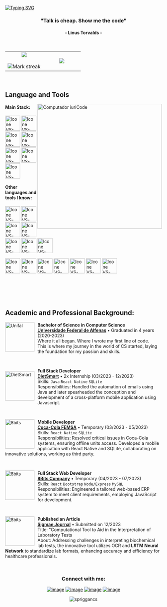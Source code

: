 [![Typing SVG](https://readme-typing-svg.herokuapp.com?color=D0D0D0&size=35&center=true&vCenter=true&width=1000&lines=Welcome+to+my+GitHub+profile!;My+name+is+André+Medeiros;I'm+a+Software+Engineer)](https://git.io/typing-svg)

<h3 align="center">"Talk is cheap. Show me the code"</h3>
<h4 align="center">- Linus Torvalds -</h4>

<br>

<!--- stats (start) -->
<p align="center">
<table align="center">
<tr border="none">
<td width="50%" align="center">
  
  <img  align="center"  src="https://github-readme-stats.vercel.app/api?username=spriggancs&theme=dark&show_icons=true&count_private=true" />
  <br></br>
  <img  title="🔥 Get streak stats for your profile at git.io/streak-stats" alt="Mark streak" src="https://github-readme-streak-stats.herokuapp.com/?user=spriggancs&theme=dark&hide_border=false" /> 
</td>

<td width="50%" align="center">

  <img  align="center"  src="https://github-readme-stats.anuraghazra1.vercel.app/api/top-langs/?username=spriggancs&theme=dark&hide_border=false&no-bg=true&no-frame=true&langs_count=10"/>
  
  </td>
</tr>
</table>

</p>      
<!--- stats (end) -->




<br>

## Language and Tools

<img src="https://github.com/7oSkaaa/7oSkaaa/blob/main/Images/Right_Side.gif?raw=true" min-width="400px" max-width="400px" width="400px" align="right" alt="Computador iuriCode">

#### Main Stack:
  [<img height="48px" width="48px" alt="Icone VS-Code" src="https://skillicons.dev/icons?i=js"/>](https://developer.mozilla.org/en-US/docs/Web/JavaScript)
  [<img height="48px" width="48px" alt="Icone VS-Code" src="https://skillicons.dev/icons?i=python"/>](https://react.dev/)
  [<img height="48px" width="48px" alt="Icone VS-Code" src="https://skillicons.dev/icons?i=nodejs"/>](https://nodejs.org/en)
  [<img height="48px" width="48px" alt="Icone VS-Code" src="https://skillicons.dev/icons?i=express"/>](https://expressjs.com)
  [<img height="48px" width="48px" alt="Icone VS-Code" src="https://skillicons.dev/icons?i=mysql"/>](https://www.mysql.com/)
  [<img height="48px" width="48px" alt="Icone VS-Code" src="https://skillicons.dev/icons?i=react"/>](https://react.dev/)
  [<img height="48px" width="48px" alt="Icone VS-Code" src="https://skillicons.dev/icons?i=bootstrap"/>](https://getbootstrap.com)



#### Other languages and tools I know:

  [<img height="48px" width="48px" alt="Icone VS-Code" src="https://skillicons.dev/icons?i=c"/>](https://www.learn-c.org/)
  [<img height="48px" width="48px" alt="Icone VS-Code" src="https://skillicons.dev/icons?i=cpp"/>](https://cplusplus.com/)
  [<img height="48px" width="48px" alt="Icone VS-Code" src="https://skillicons.dev/icons?i=r"/>](https://www.r-project.org)
  [<img height="48px" width="48px" alt="Icone VS-Code" src="https://skillicons.dev/icons?i=bash"/>](https://www.gnu.org/software/bash/)
  [<img height="48px" width="48px" alt="Icone VS-Code" src="https://skillicons.dev/icons?i=haskell"/>](https://www.haskell.org)
  [<img height="48px" width="48px" alt="Icone VS-Code" src="https://skillicons.dev/icons?i=css"/>](https://developer.mozilla.org/en-US/docs/Web/CSS)
  [<img height="48px" width="48px" alt="Icone VS-Code" src="https://skillicons.dev/icons?i=html"/>](https://developer.mozilla.org/en-US/docs/Web/HTML)



  [<img height="48px" width="48px" alt="Icone VS-Code" src="https://skillicons.dev/icons?i=figma"/>](https://www.figma.com/)
  [<img height="48px" width="48px" alt="Icone VS-Code" src="https://skillicons.dev/icons?i=github"/>](https://github.com/)
  [<img height="48px" width="48px" alt="Icone VS-Code" src="https://skillicons.dev/icons?i=git"/>](https://git-scm.com/)
  [<img height="48px" width="48px" alt="Icone VS-Code" src="https://skillicons.dev/icons?i=ps"/>](https://www.adobe.com/br/products/photoshop.html)
  [<img height="48px" width="48px" alt="Icone VS-Code" src="https://skillicons.dev/icons?i=pr"/>](https://www.adobe.com/br/products/premiere.html)
  [<img height="48px" width="48px" alt="Icone VS-Code" src="https://skillicons.dev/icons?i=idea"/>](https://www.jetbrains.com/idea/)
  [<img height="48px" width="48px" alt="Icone VS-Code" src="https://skillicons.dev/icons?i=linux"/>](https://www.linux.org/)

<br />
<br />
<br />
<br />


## Academic and Professional Background:

[<img align="left" height="94px" width="94px" style="margin-right: 10px;" alt="Unifal" src="https://images.zeno.fm/SrsjRl8LoLQzB2yhm-Yb6v0F0Z9JND51S6VbUSI7WkU/rs:fit:500:500/g:ce:0:0/aHR0cHM6Ly9zdHJlYW0tdG9vbHMuemVub21lZGlhLmNvbS9jb250ZW50L3N0YXRpb25zL2ZlMTJiZjdjLTU2MWItNGViYy1iYWM0LTY0OTcyNDVkMmI2Zi9pbWFnZS8_dXBkYXRlZD0xNjg2NjY2ODYyMDAw.webp"/>](https://www.unifal-mg.edu.br/portal/index/)
**Bachelor of Science in Computer Science** \
[**Universidade Federal de Alfenas**](https://www.unifal-mg.edu.br/portal/index/)  • Graduated in 4 years (2020-2023)\
Where it all began. Where I wrote my first line of code. \
This is where my journey in the world of CS started, laying the foundation for my passion and skills.

<br> <!-- Add line break -->

[<img align="left" height="94px" width="94px" style="margin-right: 10px; margin-top: 10px;" alt="DietSmart" src="https://play-lh.googleusercontent.com/Kvel1pPd7HZ0NIHMODUdSmnyoucmijfwIDFumDj-ZFatNOr5kf7gijpKPUH-ZKA0YMU"/>](https://www.dietsmart.com.br/)
**Full Stack Developer** \
[**DietSmart**](https://www.dietsmart.com.br/) • 2x Internship (03/2023 - 12/2023) \
Skills: `Java` `React Native` `SQLite`  \
Responsibilities: Handled the automation of emails using Java and later spearheaded the conception and development of a cross-platform mobile application using Javascript.

<br> <!-- Add line break -->

[<img align="left" height="94px" width="94px" style="margin-right: 10px;" alt="8bits" src="https://media.licdn.com/dms/image/D560BAQGj-XAayZWHtw/company-logo_200_200/0/1704102905671/coca_cola_femsa_logo?e=2147483647&v=beta&t=6fh_uUzJ3cWi-NcYYP0Hcd7hbS9Nl_nEGbS-m74Uzqk"/>](https://https://coca-cola-femsa.com.br)
**Mobile Developer** \
[**Coca-Cola FEMSA**](https://coca-cola-femsa.com.br) • Temporary (03/2023 - 05/2023) \
Skills: `React Native` `SQLite`   \
Responsibilities: Resolved critical issues in Coca-Cola systems, ensuring offline units access. Developed a mobile application with React Native and SQLite, collaborating on innovative solutions, working as third party.

<br> <!-- Add line break -->

[<img align="left" height="94px" width="94px" style="margin-right: 10px;" alt="8bits" src="https://media.licdn.com/dms/image/D4D0BAQEQS5PMPQioyQ/company-logo_400_400/0/1686665909506?e=1712188800&v=beta&t=RagiAlSJ8ENUt0wm5SlB-PtaQYS5vY6LHjxAkGtt9JE"/>](https://www.linkedin.com/company/8bits-company)
**Full Stack Web Developer** \
[**8Bits Company**](https://www.linkedin.com/company/8bits-company) • Temporary (04/2023 - 07/2023) \
Skills: `React` `Bootstrap` `Node/Express` `MySQL`   \
Responsibilities: Engineered a tailored web-based ERP system to meet client requirements, employing JavaScript for development.

<br> <!-- Add line break -->

[<img align="left" height="94px" width="94px" style="margin-right: 10px;" alt="8bits" src="https://static.vecteezy.com/system/resources/previews/004/576/147/original/research-paper-line-icon-vector.jpg"/>](https://publicacoes.unifal-mg.edu.br/revistas/index.php/sigmae/)
**Published an Article** \
[**Sigmae Journal**](https://publicacoes.unifal-mg.edu.br/revistas/index.php/sigmae/) • Submitted on 12/2023 \
Title: "Computational Tool to Aid in the Interpretation of Laboratory Tests   \
About: Addressing challenges in interpreting biochemical lab tests, the innovative tool utilizes OCR and **LSTM Neural Network** to standardize lab formats, enhancing accuracy and efficiency for healthcare professionals.


<br>





<h3 align="center">Connect with me:</h3>
<div align="center">

[![image](https://img.shields.io/badge/LinkedIn-0077B5?style=for-the-badge&logo=linkedin&logoColor=white)](https://www.linkedin.com/in/andre-neves-medeiros/)
[![image](https://img.shields.io/badge/Instagram-E4405F?style=for-the-badge&logo=instagram&logoColor=white)](https://www.instagram.com/andrenmed/)
[![image](https://img.shields.io/badge/Twitter-1DA1F2?style=for-the-badge&logo=twitter&logoColor=white)](https://twitter.com/andrenmed)
[![image](https://img.shields.io/badge/Gmail-D14836?style=for-the-badge&logo=gmail&logoColor=white)](mailto:andrenmed@gmail.com)

<p align="center"> <img src="https://komarev.com/ghpvc/?username=spriggancs&label=Profile%20views&color=0e75b6&style=for-the-badge" alt="spriggancs" /> </p>
